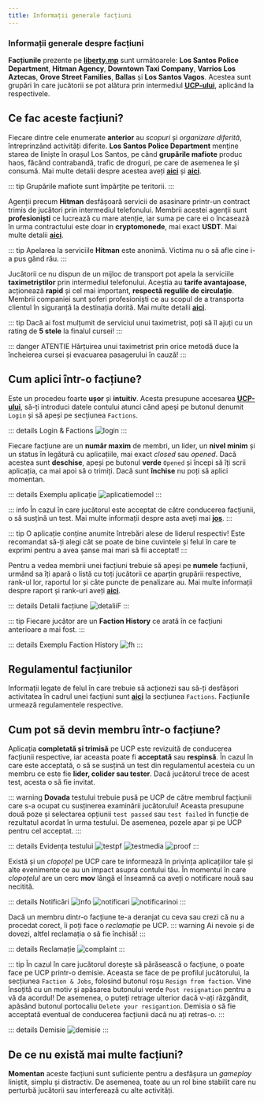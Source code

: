 ```yaml
---
title: Informații generale facțiuni
---
```


### Informații generale despre facțiuni

**Facțiunile** prezente pe [**liberty.mp**](https://ucp.liberty.mp) sunt următoarele: **Los Santos Police Department**, **Hitman Agency**, **Downtown Taxi Company**, **Varrios Los Aztecas**, **Grove Street Families**, **Ballas** și **Los Santos Vagos**. Acestea sunt grupări în care jucătorii se pot alătura prin intermediul [**UCP-ului**](https://ucp.liberty.mp/factions), aplicând la respectivele.

## Ce fac aceste facțiuni?
Fiecare dintre cele enumerate **anterior** au *scopuri* și *organizare diferită*, întreprinzând activități diferite. **Los Santos Police Department** menține starea de liniște în orașul Los Santos, pe când **grupările mafiote** produc haos, făcând contrabandă, trafic de droguri, pe care de asemenea le și consumă. Mai multe detalii despre acestea aveți [**aici**](https://wiki.liberty.mp/factions/lspd) și [**aici**](https://wiki.liberty.mp/factions/gangs).

::: tip
Grupările mafiote sunt împărțite pe teritorii. 
:::


Agenții precum **Hitman** desfășoară servicii de asasinare printr-un contract trimis de jucători prin intermediul telefonului. Membrii acestei agenții sunt **profesioniști** ce lucrează cu mare atenție, iar suma pe care ei o încasează în urma contractului este doar in **cryptomonede**, mai exact **USDT**. Mai multe detalii [**aici**](https://wiki.liberty.mp/factions/hitman).

::: tip
Apelarea la serviciile **Hitman** este anonimă. Victima nu o să afle cine i-a pus gând rău.
:::

Jucătorii ce nu dispun de un mijloc de transport pot apela la serviciile **taximetriștilor** prin intermediul telefonului. Aceștia au **tarife avantajoase**, acționează **rapid** și cel mai important, **respectă regulile de circulație**. Membrii companiei sunt șoferi profesioniști ce au scopul de a transporta clientul în siguranță la destinația dorită. Mai multe detalii [**aici**](https://wiki.liberty.mp/factions/taxi).

::: tip
Dacă ai fost mulțumit de serviciul unui taximetrist, poți să îl ajuți cu un rating de **5 stele** la finalul cursei!
:::

::: danger ATENTIE
Hărțuirea unui taximetrist prin orice metodă duce la încheierea cursei și evacuarea pasagerului în cauză! 
:::

## Cum aplici într-o facțiune?

Este un procedeu foarte **ușor** și **intuitiv**. Acesta presupune accesarea [**UCP-ului**](ucp.liberty.mp), să-ți introduci datele contului atunci când apeși pe butonul denumit `Login` și să apeși pe secțiunea `Factions`.

::: details Login & Factions
<Image src="https://i.imgur.com/U9a7sEg.gif" alt="login" />
:::

Fiecare facțiune are un **număr maxim** de membri, un lider, un **nivel minim** și un status în legătură cu aplicațiile, mai exact *closed* sau *opened*. Dacă acestea sunt **deschise**, apeși pe butonul **verde** `Opened` și începi să îți scrii aplicația, ca mai apoi să o trimiți. Dacă sunt **închise** nu poți să aplici momentan.

::: details Exemplu aplicație
<Image src="https://i.imgur.com/VR0m4Td.gif" alt="aplicatiemodel" />
:::

::: info
În cazul în care jucătorul este acceptat de către conducerea facțiunii, o să susțină un test. Mai multe informații despre asta aveți mai [**jos**](#cum-pot-sa-devin-membru-intr-o-factiune).
:::

::: tip
O aplicație conține anumite întrebări alese de liderul respectiv! Este recomandat să-ți alegi cât se poate de bine cuvintele și felul în care te exprimi pentru a avea șanse mai mari să fii acceptat!
:::

Pentru a vedea membrii unei facțiuni trebuie să apeși pe **numele** facțiunii, urmând sa îți apară o listă cu toți jucătorii ce aparțin grupării respective, rank-ul lor, raportul lor și câte puncte de penalizare au. Mai multe informații despre raport și rank-uri aveți [**aici**](https://wiki.liberty.mp/factions/raport).

::: details Detalii facțiune
<Image src="https://i.imgur.com/Uto19Jy.gif" alt="detaliiF" />
:::

::: tip
Fiecare jucător are un **Faction History** ce arată în ce facțiuni anterioare a mai fost.
:::

::: details Exemplu Faction History
<Image src="https://i.imgur.com/QiVJWCq.png" alt="fh" />
:::

## Regulamentul facțiunilor

Informații legate de felul în care trebuie să acționezi sau să-ți desfășori activitatea în cadrul unei facțiuni sunt [**aici**](https://ucp.liberty.mp/forums/list) la secțiunea `Factions`. Facțiunile urmează regulamentele respective.

## Cum pot să devin membru într-o facțiune?

Aplicația **completată și trimisă** pe UCP este revizuită de conducerea facțiunii respective, iar aceasta poate fi **acceptată** sau **respinsă**. În cazul în care este acceptată, o să se susțină un test din regulamentul acesteia cu un membru ce este fie **lider, colider sau tester**. Dacă jucătorul trece de acest test, acesta o să fie invitat. 

::: warning
**Dovada** testului trebuie pusă pe UCP de către membrul facțiunii care s-a ocupat cu susținerea examinării jucătorului! Aceasta presupune două poze și selectarea opțiunii `test passed` sau `test failed` în funcție de rezultatul acordat în urma testului. De asemenea, pozele apar și pe UCP pentru cel acceptat.
:::

::: details Evidența testului
<Image src="https://i.imgur.com/NA5DGNq.png" alt="testpf" />
<Image src="https://i.imgur.com/bnBcr36.png" alt="testmedia" />
<Image src="https://i.imgur.com/80SIfVv.png" alt="proof" label="Dovezile acestea sunt niște poze aleatorii, nu testul propriu-zis."/>
:::

Există și un *clopoțel* pe UCP care te informează în privința aplicațiilor tale și alte evenimente ce au un impact asupra contului tău. În momentul în care *clopoțelul* are un cerc **mov** lângă el înseamnă ca aveți o notificare nouă sau necitită. 

::: details Notificări
<Image src="https://i.imgur.com/jjbUzAO.png" alt="info" />
<Image src="https://i.imgur.com/DSPzFQi.png" alt="notificari" />
<Image src="https://i.imgur.com/H4HFb8F.png" alt="notificarinoi" />
:::

Dacă un membru dintr-o facțiune te-a deranjat cu ceva sau crezi că nu a procedat corect, îi poți face o *reclamație* pe UCP.
::: warning
Ai nevoie și de dovezi, altfel reclamația o să fie închisă!
:::

::: details Reclamație
<Image src="https://i.imgur.com/9eBvd27.gif" alt="complaint" />
:::

::: tip
În cazul în care jucătorul dorește să părăsească o facțiune, o poate face pe UCP printr-o demisie. Aceasta se face de pe profilul jucătorului, la secțiunea `Faction & Jobs`, folosind butonul roșu `Resign from faction`. Vine însoțită cu un motiv și apăsarea butonului verde `Post resignation` pentru a vă da acordul! De asemenea, o puteți retrage ulterior dacă v-ați răzgândit, apăsând butonul portocaliu `Delete your resigantion`. Demisia o să fie acceptată eventual de conducerea facțiunii dacă nu ați retras-o.
:::

::: details Demisie
<Image src="https://i.imgur.com/mcqXB1x.gif" alt="demisie" />
:::

## De ce nu există mai multe facțiuni?
**Momentan** aceste facțiuni sunt suficiente pentru a desfășura un *gameplay* liniștit, simplu și distractiv. De asemenea, toate au un rol bine stabilit care nu perturbă jucătorii sau interferează cu alte activități. 


